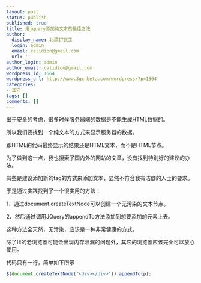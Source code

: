```yaml
---
layout: post
status: publish
published: true
title: 用jquery添加纯文本的最佳方法
author:
  display_name: 北漂IT民工
  login: admin
  email: calidion@gmail.com
  url: ''
author_login: admin
author_email: calidion@gmail.com
wordpress_id: 1564
wordpress_url: http://www.3gcnbeta.com/wordpress/?p=1564
categories:
- 其它
tags: []
comments: []
---
```


出于安全的考虑，很多时候服务器端的数据是不能生成HTML数据的。

所以我们要找到一个纯文本的方式来显示服务器的数据。

即HTML的代码最终显示的结果还是HTML文本，而不是HTML节点。

为了做到这一点，我也搜索了国内外的网站的文章，没有找到特别好的建议的办法。

有些是建议添加新的tag的方式来添加文本，显然不符合我有洁癖的人士的要求。

于是通过实践找到了一个很实用的方法：

1、通过document.createTextNode可以创建一个无污染的文本节点。

2、然后通过调用JQuery的appendTo方法添加到想要添加的元素上去。

这种方法全天然，无污染，应该是一种非常健康的方式。

除了IE的老浏览器可能会出现内存泄漏的问题外，其它的浏览器应该完全可以放心使用。

代码只有一行，简单如下所示：

```javascript
$(document.createTextNode("<div></div>")).appendTo(p);
```
